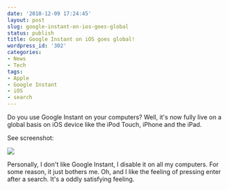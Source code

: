 ```yaml
---
date: '2010-12-09 17:24:45'
layout: post
slug: google-instant-on-ios-goes-global
status: publish
title: Google Instant on iOS goes global!
wordpress_id: '302'
categories:
- News
- Tech
tags:
- Apple
- Google Instant
- iOS
- search
---
```


Do you use Google Instant on your computers? Well, it's now fully live on a global basis on iOS device like the iPod Touch, iPhone and the iPad.

See screenshot:

[![](http://asininetech.com/wp-content/uploads/2010/12/Photo-Dec-09-5-16-01-PM.jpg)](http://asininetech.com/wp-content/uploads/2010/12/Photo-Dec-09-5-16-01-PM.jpg)

Personally, I don't like Google Instant, I disable it on all my computers. For some reason, it just bothers me. Oh, and I like the feeling of pressing enter after a search. It's a oddly satisfying feeling.
